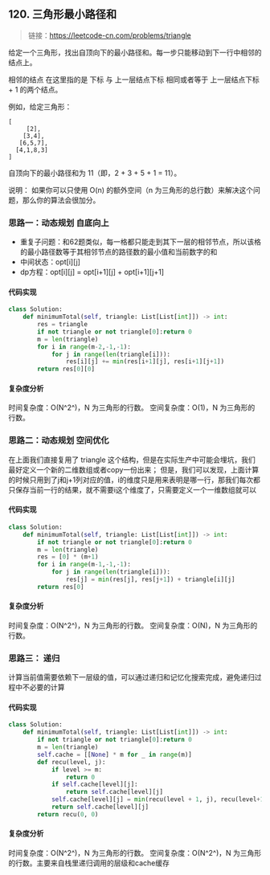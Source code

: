 ## 120. 三角形最小路径和
>链接：https://leetcode-cn.com/problems/triangle

给定一个三角形，找出自顶向下的最小路径和。每一步只能移动到下一行中相邻的结点上。

相邻的结点 在这里指的是 下标 与 上一层结点下标 相同或者等于 上一层结点下标 + 1 的两个结点。

例如，给定三角形：
```shell
[
     [2],
    [3,4],
   [6,5,7],
  [4,1,8,3]
]
```
自顶向下的最小路径和为 11（即，2 + 3 + 5 + 1 = 11）。

说明：
如果你可以只使用 O(n) 的额外空间（n 为三角形的总行数）来解决这个问题，那么你的算法会很加分。

### 思路一：动态规划 自底向上
- 重复子问题：和62题类似，每一格都只能走到其下一层的相邻节点，所以该格的最小路径数等于其相邻节点的路径数的最小值和当前数字的和
- 中间状态：opt[i][j]
- dp方程：opt[i][j] = opt[i+1][j] + opt[i+1][j+1]

#### 代码实现
```python
class Solution:
    def minimumTotal(self, triangle: List[List[int]]) -> int:
        res = triangle
        if not triangle or not triangle[0]:return 0
        m = len(triangle)
        for i in range(m-2,-1,-1):
            for j in range(len(triangle[i])):
                res[i][j] += min(res[i+1][j], res[i+1][j+1])
        return res[0][0]
```

#### 复杂度分析
时间复杂度：O(N^2^)，N 为三角形的行数。
空间复杂度：O(1)，N 为三角形的行数。

### 思路二：动态规划 空间优化
在上面我们直接复用了 triangle 这个结构，但是在实际生产中可能会埋坑，我们最好定义一个新的二维数组或者copy一份出来；
但是，我们可以发现，上面计算的时候只用到了j和j+1列对应的值，i的维度只是用来表明是哪一行，那我们每次都只保存当前一行的结果，就不需要i这个维度了，只需要定义一个一维数组就可以
#### 代码实现
```python
class Solution:
    def minimumTotal(self, triangle: List[List[int]]) -> int:
        if not triangle or not triangle[0]:return 0
        m = len(triangle)
        res = [0] * (m+1)
        for i in range(m-1,-1,-1):
            for j in range(len(triangle[i])):
                res[j] = min(res[j], res[j+1]) + triangle[i][j]
        return res[0]
```

#### 复杂度分析
时间复杂度：O(N^2^)，N 为三角形的行数。
空间复杂度：O(N)，N 为三角形的行数。

### 思路三： 递归
计算当前值需要依赖下一层级的值，可以通过递归和记忆化搜索完成，避免递归过程中不必要的计算
#### 代码实现
```python
class Solution:
    def minimumTotal(self, triangle: List[List[int]]) -> int:
        if not triangle or not triangle[0]:return 0
        m = len(triangle)
        self.cache = [[None] * m for _ in range(m)]
        def recu(level, j):
            if level >= m:
                return 0
            if self.cache[level][j]:
                return self.cache[level][j]
            self.cache[level][j] = min(recu(level + 1, j), recu(level+1, j+1)) + triangle[level][j]
            return self.cache[level][j]
        return recu(0, 0)
```
#### 复杂度分析
时间复杂度：O(N^2^)，N 为三角形的行数。
空间复杂度：O(N^2^)，N 为三角形的行数。主要来自栈里递归调用的层级和cache缓存



